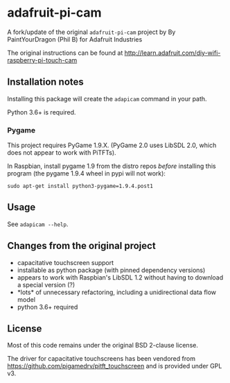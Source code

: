 # adafruit-pi-cam

A fork/update of the original `adafruit-pi-cam` project by
By PaintYourDragon (Phil B) for Adafruit Industries

The original instructions can be found at 
http://learn.adafruit.com/diy-wifi-raspberry-pi-touch-cam

## Installation notes

Installing this package will create the `adapicam` command in your path.

Python 3.6+ is required.

### Pygame
This project requires PyGame 1.9.X. (PyGame 2.0 uses LibSDL 2.0, which does not appear to work with PiTFTs).

In Raspbian, install pygame 1.9 from the distro repos *before* installing this program (the pygame 1.9.4 wheel in pypi will not work):

```
sudo apt-get install python3-pygame=1.9.4.post1
```

## Usage

See `adapicam --help`.


## Changes from the original project
 - capacitative touchscreen support
 - installable as python package (with pinned dependency versions)
 - appears to work with Raspbian's LibSDL 1.2 without having to download a special version (?)
 - \*lots\* of unnecessary refactoring, including a unidirectional data flow model
 - python 3.6+ required

## License
Most of this code remains under the original BSD 2-clause license.

The driver for capacitative touchscreens has been vendored from https://github.com/pigamedrv/pitft_touchscreen and is provided under GPL v3.